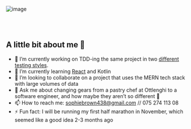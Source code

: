 
![image](https://raw.githubusercontent.com/sofyloafy/sofyloafy/master/GitHubHeaderWithWave.png)

<br><br>

## A little bit about me 💃
- :telescope: I’m currently working on TDD-ing the same project in two [different testing styles](https://devlead.io/DevTips/LondonVsChicago).
- :seedling: I’m currently learning [React](https://react-tetris-3000.netlify.app/) and Kotlin
- :dancers: I’m looking to collaborate on a project that uses the MERN tech stack with large volumes of data
- :speech_balloon: Ask me about changing gears from a pastry chef at Ottlenghi to a software engineer, and how maybe they aren’t so different :cake:
- :mailbox: How to reach me: sophiebrown438@gmail.com // 075 274 113 08
- :zap: Fun fact: I will be running my first half marathon in November, which seemed like a good idea 2-3 months ago 
